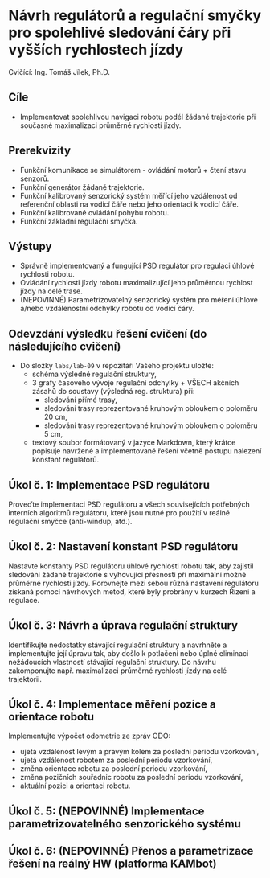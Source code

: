 # Návrh regulátorů a regulační smyčky pro spolehlivé sledování čáry při vyšších rychlostech jízdy
Cvičící: Ing. Tomáš Jílek, Ph.D.

## Cíle
* Implementovat spolehlivou navigaci robotu podél žádané trajektorie při současné maximalizaci průměrné rychlosti jízdy.

## Prerekvizity
* Funkční komunikace se simulátorem - ovládání motorů + čtení stavu senzorů.
* Funkční generátor žádané trajektorie.
* Funkční kalibrovaný senzorický systém měřící jeho vzdálenost od referenční oblasti na vodicí čáře nebo jeho orientaci k vodicí čáře.
* Funkční kalibrované ovládání pohybu robotu.
* Funkční základní regulační smyčka.

## Výstupy
* Správně implementovaný a fungující PSD regulátor pro regulaci úhlové rychlosti robotu.
* Ovládání rychlosti jízdy robotu maximalizující jeho průměrnou rychlost jízdy na celé trase.
* (NEPOVINNÉ) Parametrizovatelný senzorický systém pro měření úhlové a/nebo vzdálenostní odchylky robotu od vodicí čáry.

## Odevzdání výsledku řešení cvičení (do následujícího cvičení)
* Do složky `labs/lab-09` v repozitáři Vašeho projektu uložte:
  - schéma výsledné regulační struktury,
  - 3 grafy časového vývoje regulační odchylky + VŠECH akčních zásahů do soustavy (výsledná reg. struktura) při:
    - sledování přímé trasy,
    - sledování trasy reprezentované kruhovým obloukem o poloměru 20 cm,
    - sledování trasy reprezentované kruhovým obloukem o poloměru 5 cm,
  - textový soubor formátovaný v jazyce Markdown, který krátce popisuje navržené a implementované řešení včetně postupu nalezení konstant regulátorů.

## Úkol č. 1: Implementace PSD regulátoru

Proveďte implementaci PSD regulátoru a všech souvisejících potřebných interních algoritmů regulátoru, které jsou nutné pro použití v reálné regulační smyčce (anti-windup, atd.).

## Úkol č. 2: Nastavení konstant PSD regulátoru

Nastavte konstanty PSD regulátoru úhlové rychlosti robotu tak, aby zajistil sledování žádané trajektorie s vyhovující přesností při maximální možné průměrné rychlosti jízdy. Porovnejte mezi sebou různá nastavení regulátoru získaná pomocí návrhových metod, které byly probrány v kurzech Řízení a regulace.

## Úkol č. 3: Návrh a úprava regulační struktury

Identifikujte nedostatky stávající regulační struktury a navrhněte a implementujte její úpravu tak, aby došlo k potlačení nebo úplné eliminaci nežádoucích vlastností stávající regulační struktury. Do návrhu zakomponujte např. maximalizaci průměrné rychlosti jízdy na celé trajektorii.

## Úkol č. 4: Implementace měření pozice a orientace robotu

Implementujte výpočet odometrie ze zpráv ODO:
* ujetá vzdálenost levým a pravým kolem za poslední periodu vzorkování,
* ujetá vzdálenost robotem za poslední periodu vzorkování,
* změna orientace robotu za poslední periodu vzorkování,
* změna pozičních souřadnic robotu za poslední periodu vzorkování,
* aktuální pozici a orientaci robotu.

## Úkol č. 5: (NEPOVINNÉ) Implementace parametrizovatelného senzorického systému

## Úkol č. 6: (NEPOVINNÉ) Přenos a parametrizace řešení na reálný HW (platforma KAMbot)
